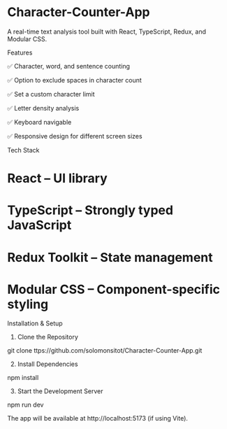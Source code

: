 # Character-Counter-App
A real-time text analysis tool built with React, TypeScript, Redux, and Modular CSS.

Features

✅ Character, word, and sentence counting

✅ Option to exclude spaces in character count

✅ Set a custom character limit

✅ Letter density analysis

✅ Keyboard navigable

✅ Responsive design for different screen sizes


Tech Stack

# React – UI library
# TypeScript – Strongly typed JavaScript
# Redux Toolkit – State management
# Modular CSS – Component-specific styling

Installation & Setup
1. Clone the Repository

git clone ttps://github.com/solomonsitot/Character-Counter-App.git

2. Install Dependencies
   
npm install

3. Start the Development Server

npm run dev

The app will be available at http://localhost:5173 (if using Vite).

